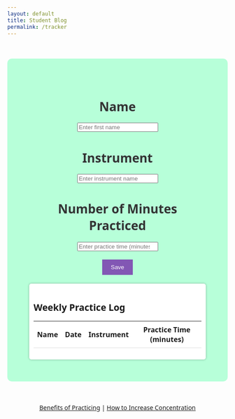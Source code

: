 ```yaml
---
layout: default
title: Student Blog
permalink: /tracker
---
```

<!-- put your HTML code in this cell, Make sure to press the Run button to see your results below -->

<!-- put your HTML code in this cell, Make sure to press the Run button to see your results below -->
<html lang="en">
<head>
    <meta charset="UTF-8">
    <meta name="viewport" content="width=device-width, initial-scale=1.0">
    <title>Daily Instrument Practice Tracker</title>
    <style>
        body {
            background-image: url({{site.baseurl}}/images/instrument_gifbg.gif);;
            background-size: contain;
            background-repeat: no-repeat;
            background-attachment: fixed;
            font-family: 'Segoe UI', sans-serif;
        }
        .container {
            text-align: center;
            padding: 50px;
            background-color: rgb(183, 255, 217);
            border-radius: 10px;
            margin: 50px auto;
            max-width: 600px;
        }
        h1 {
            color: #333;
        }
        #study-time {
            font-size: 24px;
            padding: 10px;
            width: 100%;
            border: none;
            text-align: center;
        }
        #save-button {
            background-color: #8257B4;
            color: #fff;
            border: none;
            padding: 10px 20px;
            cursor: pointer;
        }
        /* Style for the weekly instrument practice log */
        #weekly-log {
            text-align: left;
            margin-top: 20px;
            padding: 10px;
            background-color: #fff;
            border-radius: 5px;
            box-shadow: 0px 0px 5px rgba(0, 0, 0, 0.3);
        }
        #weekly-log table {
            width: 100%;
            border-collapse: collapse;
        }
        #weekly-log th, #weekly-log td {
            padding: 8px;
            border-bottom: 1px solid #ddd;
        }
    </style>
</head>
<body>
    <div class="container">
        <h1>Name</h1>
        <input type="name" id="name" placeholder="Enter first name">
        <h1>Instrument</h1>
        <input type="instrument" id="instrument" placeholder="Enter instrument name">
        <h1>Number of Minutes Practiced</h1>
        <input type="number" id="practice-time" placeholder="Enter practice time (minutes)">
        <br><br>
        <button id="save-button">Save</button>
        <!-- Weekly Practice Log Display -->
        <div id="weekly-log">
            <h2>Weekly Practice Log</h2>
            <table>
                <thead>
                    <tr>
                        <th>Name</th>
                        <th>Date</th>
                        <th>Instrument</th>
                        <th>Practice Time (minutes)</th>
                    </tr>
                </thead>
                <tbody>
                    <!-- Study log entries will be displayed here -->
                </tbody>
            </table>
        </div>
    </div>
    <!-- Relevant Links -->
    <div style="text-align: center; margin-top: 20px;">
        <a href="https://pianopower.org/16-benefits-of-playing-an-instrument/" target="_blank">Benefits of Practicing</a> |
        <a href="https://www.betterup.com/blog/15-ways-to-improve-your-focus-and-concentration-skills" target="_blank">How to Increase Concentration</a>
    </div>
    <script>
        // JavaScript to save practice time to local storage
        document.getElementById("save-button").addEventListener("click", function () {
            const practiceTime = document.getElementById("practice-time").value;
            if (practiceTime !== "") {
                const currentDate = new Date().toLocaleDateString();
                const practiceData = JSON.parse(localStorage.getItem("practiceData")) || {};
                practiceData[currentDate] = parseInt(practiceTime);
                localStorage.setItem("practiceData", JSON.stringify(practiceData));
                alert(`Practice time (${practiceTime} minutes) saved for ${currentDate}.`);
            if (parseInt(practiceTime) < 15) {
                alert("Try to practice more tomorrow!");
            } else {
                alert("Great job, keep it up!");
            }
        document.getElementById("practice-time").value = "";
        // Refresh the practice log display
        displayWeeklyLog();
    } else {
        alert("Please enter a valid practice time.");
    }
});
        // Function to display the weekly practice log
    function displayWeeklyLog() {
        const practiceData = JSON.parse(localStorage.getItem("practiceData")) || {};
        const tableBody = document.querySelector("#weekly-log table tbody");
        tableBody.innerHTML = "";
        for (const date in practiceData) {
            const row = tableBody.insertRow();
            const cellName = row.insertCell(0);
            const cellDate = row.insertCell(1);
            const cellInstrument = row.insertCell(2);
            const cellTime = row.insertCell(3);
            cellName.textContent = document.getElementById("name").value;
            cellDate.textContent = date;
            cellInstrument.textContent = document.getElementById("instrument").value;
            cellTime.textContent = practiceData[date];
        }
    }